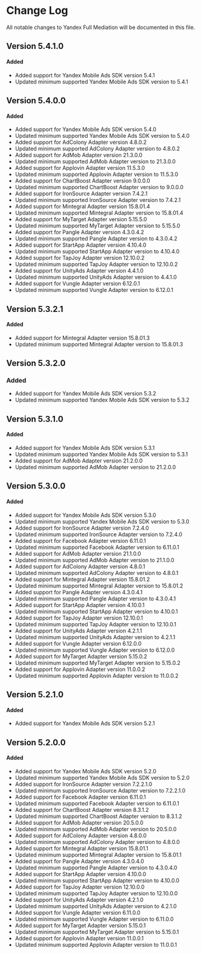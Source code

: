# Change Log
All notable changes to Yandex Full Mediation will be documented in this file.

## Version 5.4.1.0

#### Added
* Added support for Yandex Mobile Ads SDK version 5.4.1
* Updated minimum supported Yandex Mobile Ads SDK version to 5.4.1

## Version 5.4.0.0

#### Added
* Added support for Yandex Mobile Ads SDK version 5.4.0
* Updated minimum supported Yandex Mobile Ads SDK version to 5.4.0
* Added support for AdColony Adapter version 4.8.0.2
* Updated minimum supported AdColony Adapter version to 4.8.0.2
* Added support for AdMob Adapter version 21.3.0.0
* Updated minimum supported AdMob Adapter version to 21.3.0.0
* Added support for Applovin Adapter version 11.5.3.0
* Updated minimum supported Applovin Adapter version to 11.5.3.0
* Added support for ChartBoost Adapter version 9.0.0.0
* Updated minimum supported ChartBoost Adapter version to 9.0.0.0
* Added support for IronSource Adapter version 7.4.2.1
* Updated minimum supported IronSource Adapter version to 7.4.2.1
* Added support for Mintegral Adapter version 15.8.01.4
* Updated minimum supported Mintegral Adapter version to 15.8.01.4
* Added support for MyTarget Adapter version 5.15.5.0
* Updated minimum supported MyTarget Adapter version to 5.15.5.0
* Added support for Pangle Adapter version 4.3.0.4.2
* Updated minimum supported Pangle Adapter version to 4.3.0.4.2
* Added support for StartApp Adapter version 4.10.4.0
* Updated minimum supported StartApp Adapter version to 4.10.4.0
* Added support for TapJoy Adapter version 12.10.0.2
* Updated minimum supported TapJoy Adapter version to 12.10.0.2
* Added support for UnityAds Adapter version 4.4.1.0
* Updated minimum supported UnityAds Adapter version to 4.4.1.0
* Added support for Vungle Adapter version 6.12.0.1
* Updated minimum supported Vungle Adapter version to 6.12.0.1

## Version 5.3.2.1

#### Added

* Added support for Mintegral Adapter version 15.8.01.3
* Updated minimum supported Mintegral Adapter version to 15.8.01.3

## Version 5.3.2.0

### Added
* Added support for Yandex Mobile Ads SDK version 5.3.2
* Updated minimum supported Yandex Mobile Ads SDK version to 5.3.2

## Version 5.3.1.0

#### Added

* Added support for Yandex Mobile Ads SDK version 5.3.1
* Updated minimum supported Yandex Mobile Ads SDK version to 5.3.1
* Added support for AdMob Adapter version 21.2.0.0
* Updated minimum supported AdMob Adapter version to 21.2.0.0

## Version 5.3.0.0

#### Added

* Added support for Yandex Mobile Ads SDK version 5.3.0
* Updated minimum supported Yandex Mobile Ads SDK version to 5.3.0
* Added support for IronSource Adapter version 7.2.4.0
* Updated minimum supported IronSource Adapter version to 7.2.4.0
* Added support for Facebook Adapter version 6.11.0.1
* Updated minimum supported Facebook Adapter version to 6.11.0.1
* Added support for AdMob Adapter version 21.1.0.0
* Updated minimum supported AdMob Adapter version to 21.1.0.0
* Added support for AdColony Adapter version 4.8.0.1
* Updated minimum supported AdColony Adapter version to 4.8.0.1
* Added support for Mintegral Adapter version 15.8.01.2
* Updated minimum supported Mintegral Adapter version to 15.8.01.2
* Added support for Pangle Adapter version 4.3.0.4.1
* Updated minimum supported Pangle Adapter version to 4.3.0.4.1
* Added support for StartApp Adapter version 4.10.0.1
* Updated minimum supported StartApp Adapter version to 4.10.0.1
* Added support for TapJoy Adapter version 12.10.0.1
* Updated minimum supported TapJoy Adapter version to 12.10.0.1
* Added support for UnityAds Adapter version 4.2.1.1
* Updated minimum supported UnityAds Adapter version to 4.2.1.1
* Added support for Vungle Adapter version 6.12.0.0
* Updated minimum supported Vungle Adapter version to 6.12.0.0
* Added support for MyTarget Adapter version 5.15.0.2
* Updated minimum supported MyTarget Adapter version to 5.15.0.2
* Added support for Applovin Adapter version 11.0.0.2
* Updated minimum supported Applovin Adapter version to 11.0.0.2

## Version 5.2.1.0

#### Added
* Added support for Yandex Mobile Ads SDK version 5.2.1

## Version 5.2.0.0

#### Added

* Added support for Yandex Mobile Ads SDK version 5.2.0
* Updated minimum supported Yandex Mobile Ads SDK version to 5.2.0
* Added support for IronSource Adapter version 7.2.2.1.0
* Updated minimum supported IronSource Adapter version to 7.2.2.1.0
* Added support for Facebook Adapter version 6.11.0.1
* Updated minimum supported Facebook Adapter version to 6.11.0.1
* Added support for ChartBoost Adapter version 8.3.1.2
* Updated minimum supported ChartBoost Adapter version to 8.3.1.2
* Added support for AdMob Adapter version 20.5.0.0
* Updated minimum supported AdMob Adapter version to 20.5.0.0
* Added support for AdColony Adapter version 4.8.0.0
* Updated minimum supported AdColony Adapter version to 4.8.0.0
* Added support for Mintegral Adapter version 15.8.01.1
* Updated minimum supported Mintegral Adapter version to 15.8.01.1
* Added support for Pangle Adapter version 4.3.0.4.0
* Updated minimum supported Pangle Adapter version to 4.3.0.4.0
* Added support for StartApp Adapter version 4.10.0.0
* Updated minimum supported StartApp Adapter version to 4.10.0.0
* Added support for TapJoy Adapter version 12.10.0.0
* Updated minimum supported TapJoy Adapter version to 12.10.0.0
* Added support for UnityAds Adapter version 4.2.1.0
* Updated minimum supported UnityAds Adapter version to 4.2.1.0
* Added support for Vungle Adapter version 6.11.0.0
* Updated minimum supported Vungle Adapter version to 6.11.0.0
* Added support for MyTarget Adapter version 5.15.0.1
* Updated minimum supported MyTarget Adapter version to 5.15.0.1
* Added support for Applovin Adapter version 11.0.0.1
* Updated minimum supported Applovin Adapter version to 11.0.0.1
